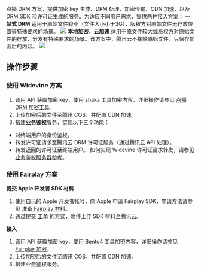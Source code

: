 
点播 DRM 方案，提供加密 key 生成、DRM 处理、加密传输、CDN 加速，以及 DRM SDK 和许可证生成的服务。为适应不同用户需求，提供两种接入方案：
**一站式 DRM**
适用于原始文件较小（文件大小小于3G），版权方对原始文件无存放位置等特殊要求的场景。
![](https://main.qcloudimg.com/raw/1ecf99c91cd76209b223a33182106e93.png)
**本地加密，云加速**
适用于原文件较大或版权方对原始文件的存放、分发有特殊要求的场景。该方案中，腾讯云不接触原始文件，只保存加密后的内容。
![](https://main.qcloudimg.com/raw/9ab21b9df438332f63fffa2f3b6cba32.png)

## 操作步骤
### 使用 Widevine 方案
1. 调用 API 获取加密 key，使用 shaka 工具加密内容，详细操作请参见 [点播 DRM 加密工具](https://cloud.tencent.com/document/product/1000/30733)。
2. 上传加密后的文件至腾讯 COS，并配置 CDN 加速。
3. 搭建**业务鉴权**服务，实现以下三个功能：
 - 对终端用户的身份鉴权。
 - 转发许可证请求至腾讯云 DRM 许可证服务（通过腾讯云 API 处理）。
 - 转发返回的许可证至终端用户。
 如何实现 Widevine 许可证请求转发，请参见 [业务鉴权服务器参考](https://cloud.tencent.com/document/product/1000/30735)。

### 使用 Fairplay 方案

**提交 Apple 开发者 SDK 材料**
1. 使用自己的 Apple 开发者帐号，向 Apple 申请 Fairplay SDK，申请方法请参见 [准备 Fairplay 材料](https://cloud.tencent.com/document/product/1000/30733)。
1. 通过提交 [工单](https://console.cloud.tencent.com/workorder) 的方式，附件上传 SDK 材料至腾讯云。

**接入**
1. 调用 API 获取加密 key，使用 Bento4 工具加密内容，详细操作请参见 [Fairplay 加密](https://cloud.tencent.com/document/product/1000/30733)。
1. 上传加密后的文件至腾讯 COS，并配置 CDN 加速。
1. 搭建业务鉴权服务。
